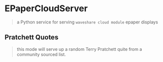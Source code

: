 # EPaperCloudServer
 > a Python service for serving `waveshare cloud module` epaper displays

## Pratchett Quotes
 > this mode will serve up a random Terry Pratchett quite from a community sourced list.
 